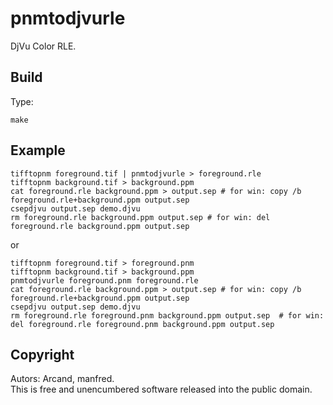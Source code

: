 # pnmtodjvurle

DjVu Color RLE.

## Build

Type:
```shell
make
```

## Example

```shell
tifftopnm foreground.tif | pnmtodjvurle > foreground.rle
tifftopnm background.tif > background.ppm
cat foreground.rle background.ppm > output.sep # for win: copy /b foreground.rle+background.ppm output.sep 
csepdjvu output.sep demo.djvu
rm foreground.rle background.ppm output.sep # for win: del foreground.rle background.ppm output.sep
```
or
```shell
tifftopnm foreground.tif > foreground.pnm
tifftopnm background.tif > background.ppm
pnmtodjvurle foreground.pnm foreground.rle
cat foreground.rle background.ppm > output.sep # for win: copy /b foreground.rle+background.ppm output.sep 
csepdjvu output.sep demo.djvu
rm foreground.rle foreground.pnm background.ppm output.sep  # for win: del foreground.rle foreground.pnm background.ppm output.sep
```

## Copyright

Autors: Arcand, manfred.  
This is free and unencumbered software released into the public domain.
